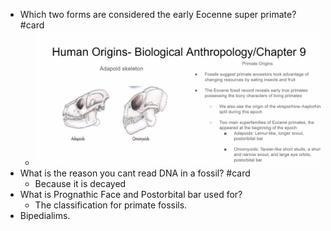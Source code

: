 - Which two forms are considered the early Eocenne super primate? #card
	- ![image.png](../assets/image_1713356761848_0.png)
- What is the reason you cant read DNA in a fossil? #card
	- Because it is decayed
- What is Prognathic Face and Postorbital bar used for?
	- The classification for primate fossils.
- Bipedialims.